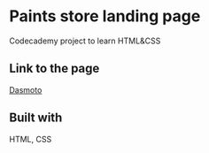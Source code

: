 # Paints store landing page

Codecademy project to learn HTML&CSS

## Link to the page

[Dasmoto](https://dimterion.github.io/Paint-brushes-store-landing-page/)

## Built with

HTML, CSS
